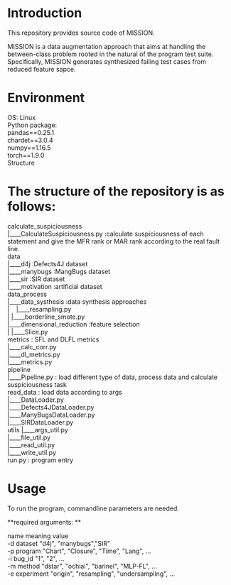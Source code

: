 # Introduction  
This repository provides source code of MISSION.  

MISSION is a data augmentation approach that aims at handling the between-class problem rooted in the natural of the program test suite. Specifically, MISSION
 generates synthesized failing test cases from reduced feature sapce.  

# Environment  
OS: Linux  
Python package:  
pandas==0.25.1  
chardet==3.0.4  
numpy==1.16.5  
torch==1.9.0  
Structure  
# The structure of the repository is as follows:  

calculate_suspiciousness  
|____CalculateSuspiciousness.py	:calculate suspiciousness of each statement and give the MFR rank or MAR rank according to the real fault line.  
data  
|____d4j :Defects4J dataset	  
|____manybugs :MangBugs dataset	  
|____sir :SIR dataset		  
|____motivation :artificial dataset	  
data_process  
|____data_systhesis :data synthesis approaches  
|   ` ` |____resampling.py  
|    |____borderline_smote.py  
|____dimensional_reduction :feature selection   
|    |____Slice.py		  
metrics : SFL and DLFL metrics  
|____calc_corr.py  
|____dl_metrics.py  
|____metrics.py  
pipeline  
|____Pipeline.py : load different type of data, process data and calculate suspiciousness task  
read_data : load data according to args  
|____DataLoader.py  
|____Defects4JDataLoader.py  
|____ManyBugsDataLoader.py  
|____SIRDataLoader.py  
utils 
|____args_util.py  
|____file_util.py  
|____read_util.py  
|____write_util.py  
run.py : program entry  

# Usage
To run the program, commandline parameters are needed.

**required arguments: **  

name	meaning	value  
-d	dataset	"d4j", "manybugs","SIR"  
-p	program	"Chart", "Closure", "Time", "Lang", ...  
-i	bug_id	"1", "2", ...  
-m	method	"dstar", "ochiai", "barinel", "MLP-FL", ...  
-e	experiment	"origin", "resampling", "undersampling", ...  
